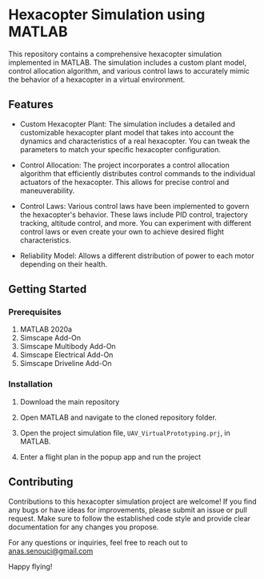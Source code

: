 # Hexacopter Simulation using MATLAB

This repository contains a comprehensive hexacopter simulation implemented in MATLAB. The simulation includes a custom plant model, control allocation algorithm, and various control laws to accurately mimic the behavior of a hexacopter in a virtual environment.

## Features

- Custom Hexacopter Plant: The simulation includes a detailed and customizable hexacopter plant model that takes into account the dynamics and characteristics of a real hexacopter. You can tweak the parameters to match your specific hexacopter configuration.

- Control Allocation: The project incorporates a control allocation algorithm that efficiently distributes control commands to the individual actuators of the hexacopter. This allows for precise control and maneuverability.

- Control Laws: Various control laws have been implemented to govern the hexacopter's behavior. These laws include PID control, trajectory tracking, altitude control, and more. You can experiment with different control laws or even create your own to achieve desired flight characteristics.
  
- Reliability Model: Allows a different distribution of power to each motor depending on their health.

## Getting Started

### Prerequisites

1. MATLAB 2020a
2. Simscape Add-On
3. Simscape Multibody Add-On
4. Simscape Electrical Add-On
5. Simscape Driveline Add-On


### Installation

1. Download the main repository

2. Open MATLAB and navigate to the cloned repository folder.

3. Open the project simulation file, `UAV_VirtualPrototyping.prj`, in MATLAB.

4. Enter a flight plan in the popup app and run the project


## Contributing

Contributions to this hexacopter simulation project are welcome! If you find any bugs or have ideas for improvements, please submit an issue or pull request. Make sure to follow the established code style and provide clear documentation for any changes you propose.


For any questions or inquiries, feel free to reach out to anas.senouci@gmail.com

Happy flying!
